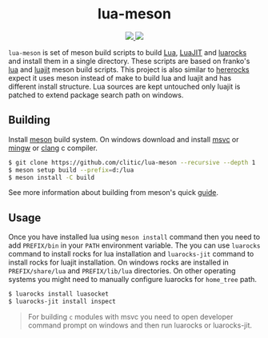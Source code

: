<h1 align="center">lua-meson</h1>

<p align="center">
  <a href="https://github.com/clitic/lua-meson/blob/main/LICENSE">
    <img src="https://img.shields.io/github/license/clitic/lua-meson?style=flat-square">
  </a>
  <a href="https://github.com/clitic/lua-meson">
    <img src="https://img.shields.io/github/repo-size/clitic/lua-meson?logo=github&style=flat-square">
  </a>
</p>

`lua-meson` is set of meson build scripts to build [Lua](https://www.lua.org), [LuaJIT](https://luajit.org) and [luarocks](https://github.com/luarocks/luarocks) and install them in a single directory. These scripts are based on franko's [lua](https://github.com/franko/lua) and [luajit](https://github.com/franko/luajit) meson build scripts. This project is also similar to [hererocks](https://github.com/mpeterv/hererocks) expect it uses meson instead of make to build lua and luajit and has different install structure. Lua sources are kept untouched only luajit is patched to extend package search path on windows.

## Building

Install [meson](https://mesonbuild.com/SimpleStart.html) build system. On windows download and install [msvc](https://visualstudio.microsoft.com) or [mingw](https://www.mingw-w64.org/downloads) or [clang](https://github.com/llvm/llvm-project) c compiler.

```bash
$ git clone https://github.com/clitic/lua-meson --recursive --depth 1
$ meson setup build --prefix=d:/lua
$ meson install -C build
```

See more information about building from meson's quick [guide](https://mesonbuild.com/Quick-guide.html).

## Usage

Once you have installed lua using `meson install` command then you need to add `PREFIX/bin` in your `PATH` environment variable. The you can use `luarocks` command to install rocks for lua installation and `luarocks-jit` command to install rocks for luajit installation. On windows rocks are installed in `PREFIX/share/lua` and `PREFIX/lib/lua` directories. On other operating systems you might need to manually configure luarocks for `home_tree` path.

```bash
$ luarocks install luasocket
$ luarocks-jit install inspect
```

> For building `c` modules with msvc you need to open developer command prompt on windows and then run luarocks or luarocks-jit.
